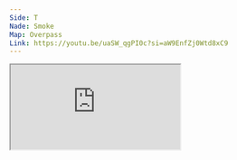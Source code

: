 ```yaml
---
Side: T
Nade: Smoke
Map: Overpass
Link: https://youtu.be/uaSW_qgPI0c?si=aW9EnfZj0Wtd8xC9
---
```


<iframe allowFullScreen=True class="grenLineUp" src="https://www.youtube.com/embed/uaSW_qgPI0c"></iframe>
